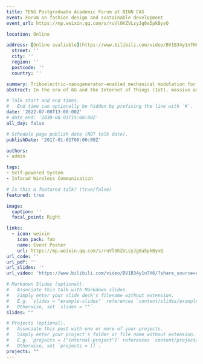 ```yaml
---
title: TENG Postgraduate Academic Forum at BINN CAS
event: Forum on fashion design and sustainable development
event_url: https://mp.weixin.qq.com/s/ruVlOKZVLsyJg0a5pkByvQ

location: Online

address: [Online avaliable](https://www.bilibili.com/video/BV1B34y1n7H6/?share_source=copy_web&vd_source=f04d4ba724dedb35f0fea536297a7c4a)
  street: ''
  city: ''
  region: ''
  postcode: ''
  country: ''

summary: Triboelectric-nanogenerator-enabled mechanical modulation for infrared wireless communications
abstract: In the era of 6G and the Internet of Things (IoT), massive amounts of data are produced by distributed sensors and transferred wirelessly between various smart devices. Meanwhile, the proportion of global energy expended on communications keeps increasing. A possible solution to reduce energy required for information transfer is harvesting pervasive mechanical energy. However, the popularization of so-far-realized visible-light-based self-powered optical wireless communications (OWC) systems is restricted by ambient light conditions and complex receiver designs. In this work, an infrared (IR)-based OWC system is proposed to leverage a triboelectric nanogenerator (TENG) to achieve information encoding and transmission using an IR signal that is robust against light interference. Specifically, the mechanical motion and mechanical structures of TENGs can be utilized to convey information and power the IR emitter. Moreover, the system supports diverse TENG structures and can accommodate different demands. Our research shows that self-powered IR-based OWC, with the merits of long transmission distances, high adaptability, and low cost, may significantly promote TENG-enabled OWC and pave the way for sustainable communications.

# Talk start and end times.
#   End time can optionally be hidden by prefixing the line with `#`.
date: '2022-07-08T13:00:00Z'
# date_end: '2030-06-01T15:00:00Z'
all_day: false

# Schedule page publish date (NOT talk date).
publishDate: '2017-01-01T00:00:00Z'

authors:
- admin

tags:
- Self-powered System
- Infarad Wireless Communication

# Is this a featured talk? (true/false)
featured: true

image:
  caption: ''
  focal_point: Right

links:
  - icon: weixin
    icon_pack: fab
    name: Event Poster
    url: https://mp.weixin.qq.com/s/ruVlOKZVLsyJg0a5pkByvQ
url_code: ''
url_pdf: ''
url_slides: ''
url_video: 'https://www.bilibili.com/video/BV1B34y1n7H6/?share_source=copy_web&vd_source=f04d4ba724dedb35f0fea536297a7c4a'

# Markdown Slides (optional).
#   Associate this talk with Markdown slides.
#   Simply enter your slide deck's filename without extension.
#   E.g. `slides = "example-slides"` references `content/slides/example-slides.md`.
#   Otherwise, set `slides = ""`.
slides: ""

# Projects (optional).
#   Associate this post with one or more of your projects.
#   Simply enter your project's folder or file name without extension.
#   E.g. `projects = ["internal-project"]` references `content/project/deep-learning/index.md`.
#   Otherwise, set `projects = []`.
projects: ""
---
```

